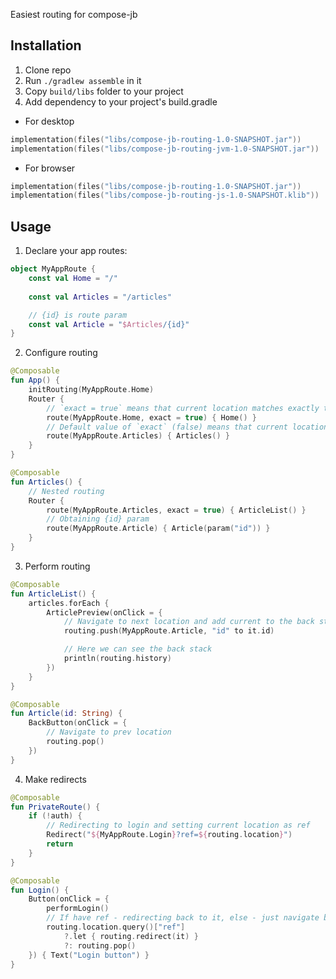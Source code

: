 Easiest routing for compose-jb

## Installation

1. Clone repo
2. Run `./gradlew assemble` in it
3. Copy `build/libs` folder to your project
4. Add dependency  to your project's build.gradle
- For desktop
```kotlin
implementation(files("libs/compose-jb-routing-1.0-SNAPSHOT.jar"))
implementation(files("libs/compose-jb-routing-jvm-1.0-SNAPSHOT.jar"))
```
- For browser
```kotlin
implementation(files("libs/compose-jb-routing-1.0-SNAPSHOT.jar"))
implementation(files("libs/compose-jb-routing-js-1.0-SNAPSHOT.klib"))
```

## Usage

1. Declare your app routes:

```kotlin
object MyAppRoute {
    const val Home = "/"
    
    const val Articles = "/articles"

    // {id} is route param
    const val Article = "$Articles/{id}"
}
```

2. Configure routing

```kotlin
@Composable
fun App() {
    initRouting(MyAppRoute.Home)
    Router {
        // `exact = true` means that current location matches exactly the given route.
        route(MyAppRoute.Home, exact = true) { Home() }
        // Default value of `exact` (false) means that current location can be any of those that starts with the given route. In this example location matches "/articles.*"
        route(MyAppRoute.Articles) { Articles() }
    }
}

@Composable
fun Articles() {
    // Nested routing
    Router {
        route(MyAppRoute.Articles, exact = true) { ArticleList() }
        // Obtaining {id} param
        route(MyAppRoute.Article) { Article(param("id")) }
    }
}
```

3. Perform routing

```kotlin
@Composable
fun ArticleList() {
    articles.forEach {
        ArticlePreview(onClick = {
            // Navigate to next location and add current to the back stack
            routing.push(MyAppRoute.Article, "id" to it.id)

            // Here we can see the back stack
            println(routing.history)
        })
    }
}

@Composable
fun Article(id: String) {
    BackButton(onClick = {
        // Navigate to prev location
        routing.pop()
    })
}
```

4. Make redirects

```kotlin
@Composable
fun PrivateRoute() {
    if (!auth) {
        // Redirecting to login and setting current location as ref
        Redirect("${MyAppRoute.Login}?ref=${routing.location}")
        return
    }
}

@Composable
fun Login() {
    Button(onClick = {
        performLogin()
        // If have ref - redirecting back to it, else - just navigate back
        routing.location.query()["ref"]
            ?.let { routing.redirect(it) }
            ?: routing.pop()
    }) { Text("Login button") }
}
```
